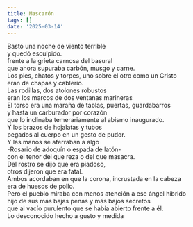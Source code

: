 ```yaml
---
title: Mascarón
tags: []
date: '2025-03-14'
---
```

Bastó una noche de viento terrible  
y quedó esculpido.  
frente a la grieta carnosa del basural  
que ahora supuraba carbón, musgo y carne.  
Los pies, chatos y torpes, uno sobre el otro como un Cristo  
eran de chapas y cablerío.  
Las rodillas, dos atolones robustos  
eran los marcos de dos ventanas marineras  
El torso era una maraña de tablas, puertas, guardabarros  
y hasta un carburador por corazón  
que lo inclinaba temerariamente al abismo inaugurado.  
Y los brazos de hojalatas y tubos  
pegados al cuerpo en un gesto de pudor.  
Y las manos se aferraban a algo  
\-Rosario de adoquín o espada de latón-  
con el tenor del que reza o del que masacra.  
Del rostro se dijo que era piadoso,  
otros dijeron que era fatal.  
Ambos acordaban en que la corona, incrustada en la cabeza  
era de huesos de pollo.  
Pero el pueblo miraba con menos atención a ese ángel híbrido  
hijo de sus más bajas penas y más bajos secretos  
que al vacío purulento que se había abierto frente a él.  
Lo desconocido hecho a gusto y medida
